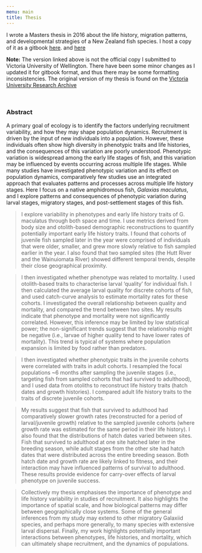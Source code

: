 ```yaml
---
menu: main
title: Thesis
---
```


I wrote a Masters thesis in 2016 about the life history, migration patterns, and developmental strategies of a New Zealand fish species. I host a copy of it as a gitbook [here](https://condwanaland.github.io/There-and-Back-Again/). and [here](/thesisbook/)

**Note:** The version linked above is not the official copy I submitted to Victoria University of Wellington. There have been some minor changes as I updated it for gitbook format, and thus there may be some formatting inconsistencies. The original version of my thesis is found on the [Victoria University Research Archive](http://researcharchive.vuw.ac.nz/handle/10063/6225)


&nbsp;
### Abstract
>   
A primary goal of ecology is to identify the factors underlying recruitment variability, and how they may shape population dynamics. Recruitment is driven by the input of new individuals into a population. However, these individuals often show high diversity in phenotypic traits and life histories, and the consequences of this variation are poorly understood. Phenotypic variation is widespread among the early life stages of fish, and this variation may be influenced by events occurring across multiple life stages. While many studies have investigated phenotypic variation and its effect on population dynamics, comparatively few studies use an integrated approach that evaluates patterns and processes across multiple life history stages. Here I focus on a native amphidromous fish, *Galaxias maculatus*, and I explore patterns and consequences of phenotypic variation during larval stages, migratory stages, and post-settlement stages of this fish.

> I explore variability in phenotypes and early life history traits of G. maculatus through both space and time. I use metrics derived from body size and otolith-based demographic reconstructions to quantify potentially important early life history traits. I found that cohorts of juvenile fish sampled later in the year were comprised of individuals that were older, smaller, and grew more slowly relative to fish sampled earlier in the year. I also found that two sampled sites (the Hutt River and the Wainuiomata River) showed different temporal trends, despite their close geographical proximity.

> I then investigated whether phenotype was related to mortality. I used otolith-based traits to characterise larval ‘quality’ for individual fish. I then calculated the average larval quality for discrete cohorts of fish, and used catch-curve analysis to estimate mortality rates for these cohorts. I investigated the overall relationship between quality and mortality, and compared the trend between two sites. My results indicate that phenotype and mortality were not significantly correlated. However, this inference may be limited by low statistical power; the non-significant trends suggest that the relationship might be negative (i.e., larvae of higher quality tend to have lower rates of mortality). This trend is typical of systems where population expansion is limited by food rather than predators.

> I then investigated whether phenotypic traits in the juvenile cohorts were correlated with traits in adult cohorts. I resampled the focal populations ~6 months after sampling the juvenile stages (i.e., targeting fish from sampled cohorts that had survived to adulthood), and I used data from otoliths to reconstruct life history traits (hatch dates and growth histories). I compared adult life history traits to the traits of discrete juvenile cohorts.

> My results suggest that fish that survived to adulthood had comparatively slower growth rates (reconstructed for a period of larval/juvenile growth) relative to the sampled juvenile cohorts (where growth rate was estimated for the same period in their life history). I also found that the distributions of hatch dates varied between sites. Fish that survived to adulthood at one site hatched later in the breeding season, while adult stages from the other site had hatch dates that were distributed across the entire breeding season. Both hatch date and growth rate are likely linked to fitness, and their interaction may have influenced patterns of survival to adulthood. These results provide evidence for carry-over effects of larval phenotype on juvenile success.

> Collectively my thesis emphasises the importance of phenotype and life history variability in studies of recruitment. It also highlights the importance of spatial scale, and how biological patterns may differ between geographically close systems. Some of the general inferences from my study may extend to other migratory Galaxiid species, and perhaps more generally, to many species with extensive larval dispersal. Finally, my work highlights potentially important interactions between phenotypes, life histories, and mortality, which can ultimately shape recruitment, and the dynamics of populations.
